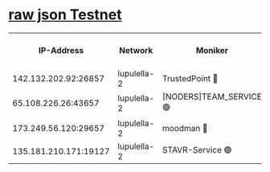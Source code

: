[raw json Testnet](https://rpc-check.jaclalt.stavr.tech/jaclalt/rpc-jaclalt-result.json)
=

<table><tr><th>IP-Address</th><th>Network</th><th>Moniker</th><th>Latest Block Height</th><th>Earliest Block Height</th><th>Catching Up</th><th>Tx Index</th><th>Voting Power</th><th>Scan Time</th></tr><tr><td>142.132.202.92:26857</td><td>lupulella-2</td><td>TrustedPoint 🔴</td><td>6767704</td><td>6282001</td><td>False</td><td>off</td><td>5</td><td>2024-02-21T08:53:09.785503535UTC</td></tr><tr><td>65.108.226.26:43657</td><td>lupulella-2</td><td>[NODERS]TEAM_SERVICE 🟢</td><td>6767704</td><td>6282001</td><td>False</td><td>on</td><td>0</td><td>2024-02-21T08:53:10.133548016UTC</td></tr><tr><td>173.249.56.120:29657</td><td>lupulella-2</td><td>moodman 🔴</td><td>6767704</td><td>6667704</td><td>False</td><td>off</td><td>940134</td><td>2024-02-21T08:53:09.539388052UTC</td></tr><tr><td>135.181.210.171:19127</td><td>lupulella-2</td><td>STAVR-Service 🟢</td><td>6767703</td><td>6766001</td><td>False</td><td>on</td><td>0</td><td>2024-02-21T08:53:00.911463244UTC</td></tr></table>
